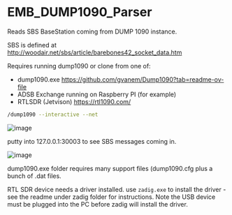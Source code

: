 # EMB_DUMP1090_Parser
Reads SBS BaseStation coming from DUMP 1090 instance.

SBS is defined at http://woodair.net/sbs/article/barebones42_socket_data.htm

Requires running dump1090 or clone from one of:
- dump1090.exe https://github.com/gvanem/Dump1090?tab=readme-ov-file
- ADSB Exchange running on Raspberry PI (for example)
- RTLSDR (Jetvison) https://rtl1090.com/


```bash
/dump1090 --interactive --net
```

![image](https://github.com/user-attachments/assets/6991a283-f750-43fe-827f-5b241b68bbe4)

putty into 127.0.0.1:30003 to see SBS messages coming in. 

![image](https://github.com/user-attachments/assets/8f768ec3-d429-4f42-94a1-52d2ce411292)

dump1090.exe folder requires many support files (dump1090.cfg plus a bunch of .dat files.

RTL SDR device needs a driver installed.
use ```zadig.exe``` to install the driver - see the readme under zadig folder for instructions. Note the USB device must be plugged into the PC before zadig will install the driver.







